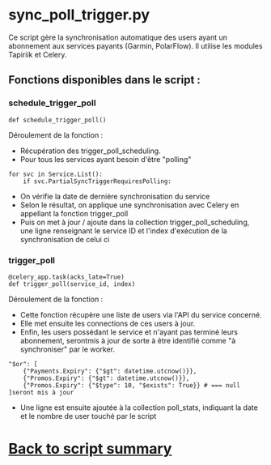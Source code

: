 # sync_poll_trigger.py

Ce script gère la synchronisation automatique des users ayant un abonnement aux services payants (Garmin, PolarFlow).
Il utilise les modules Tapiriik et Celery.

## Fonctions disponibles dans le script :

### schedule_trigger_poll 
```
def schedule_trigger_poll()
```
Déroulement de la fonction : 
- Récupération des trigger_poll_scheduling.
- Pour tous les services ayant besoin d'être "polling"
```
for svc in Service.List():
    if svc.PartialSyncTriggerRequiresPolling:
```
- On vérifie la date de dernière synchronisation du service
- Selon le résultat, on applique une synchronisation avec Celery en appellant la fonction trigger_poll
- Puis on met à jour / ajoute dans la collection trigger_poll_scheduling, une ligne renseignant le service ID et l'index d'exécution de la synchronisation de celui ci

### trigger_poll
```
@celery_app.task(acks_late=True)
def trigger_poll(service_id, index)
```
Déroulement de la fonction : 
- Cette fonction récupère une liste de users via l'API du service concerné.
- Elle met ensuite les connections de ces users à jour.
- Enfin, les users possédant le service et n'ayant pas terminé leurs abonnement, serontmis à jour de sorte à être identifié comme "à synchroniser" par le worker.
```
"$or": [
    {"Payments.Expiry": {"$gt": datetime.utcnow()}},
    {"Promos.Expiry": {"$gt": datetime.utcnow()}},
    {"Promos.Expiry": {"$type": 10, "$exists": True}} # === null
]seront mis à jour
```
- Une ligne est ensuite ajoutée à la collection poll_stats, indiquant la date et le nombre de user touché par le script

# [Back to script summary](000-script-summary.md)


